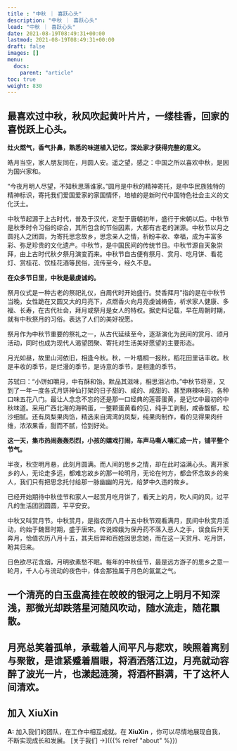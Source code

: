 ```yaml
---
title : "中秋 ｜ 喜跃心头"
description: "中秋 ｜ 喜跃心头"
lead: "中秋 ｜ 喜跃心头"
date: 2021-08-19T08:49:31+00:00
lastmod: 2021-08-19T08:49:31+00:00
draft: false
images: []
menu:
  docs:
    parent: "article"
toc: true
weight: 830
---
```


## 最喜欢过中秋，秋风吹起黄叶片片，一缕桂香，回家的喜悦跃上心头。

**灶火燃气，香气扑鼻，熟悉的味道植入记忆，深处家才获得完整的意义。** 

皓月当空，家人朋友同在，月圆人安。遥之望，感之：中国之所以喜欢中秋，是因为国兴家和。

“今夜月明人尽望，不知秋思落谁家。”圆月是中秋的精神寄托，是中华民族独特的精神标识，寄托我们爱国爱家的家国情怀，培植的是新时代中国特色社会主义的文化沃土。

中秋节起源于上古时代，普及于汉代，定型于唐朝初年，盛行于宋朝以后。中秋节是秋季时令习俗的综合，其所包含的节俗因素，大都有古老的渊源。中秋节以月之圆兆人之团圆，为寄托思念故乡，思念亲人之情，祈盼丰收、幸福，成为丰富多彩、弥足珍贵的文化遗产。中秋节，是中国民间的传统节日。中秋节源自天象崇拜，由上古时代秋夕祭月演变而来。中秋节自古便有祭月、赏月、吃月饼、看花灯、赏桂花、饮桂花酒等民俗，流传至今，经久不息。

**在众多节日里，中秋是最虔诚的。** 

祭月仪式是一种古老的祭祀礼仪，自周代时开始盛行。焚香拜月”指的是在中秋节当晚，女性跪在又圆又大的月亮下，点燃香火向月亮虔诚祷告，祈求家人健康、多福、长寿，在古代社会，拜月或祭月是女人的特权。据史料记载，早在周朝时期，就有中秋祭月的习俗。表达了人们的美好祝愿。

祭月作为中秋节重要的祭礼之一，从古代延续至今，逐渐演化为民间的赏月、颂月活动，同时也成为现代人渴望团聚、寄托对生活美好愿望的主要形态。

月光如昼，故里山河依旧，相逢今秋。秋，一叶梧桐一报秋，稻花田里话丰收。秋是丰收的季节，是烂漫的季节，是诗意的季节，是相逢的季节。

苏轼曰：“小饼如嚼月，中有酥和饴。默品其滋味，相思泪沾巾。”中秋节将至，又到了一年一度各式月饼神仙打架的日子甜的、咸的、咸甜的、甚至麻辣味的，各种口味五花八门。最让人念念不忘的还是那一口经典的莲蓉蛋黄，是记忆中最初的中秋味道。采用广西北海的海鸭蛋，一整颗蛋黄看的见，纯手工剥制，咸香馥郁，松沙细腻。还有凤梨果肉馅，精选来自湾湾的凤梨，纯果肉制作，看的见得果肉纤维，浓浓果香，甜而不腻，恰到好处。

**这一天，集市热闹轰轰烈烈，小孩的嬉戏打闹，车声马嘶人嚷汇成一片，铺平整个节气。** 

半夜，秋空明月悬，此刻月圆满。而人间的思乡之情，却在此时溢满心头。离开家乡的人，无论走多远，都难忘故乡的那一轮明月，无论在何方，都会怀念故乡的亲人，我们只有把思念托付给那一脉幽幽的月光，给梦中久违的故乡。

已经开始期待中秋佳节和家人一起赏月吃月饼了，看天上的月，吹人间的风，过平凡的生活团团圆圆，平平安安。

中秋又叫赏月节。中秋赏月，是指农历八月十五中秋节观看满月，民间中秋赏月活动，约始于魏晋时期，盛于唐宋。传说嫦娥为保丹药不落入恶人之手，误食后升天奔月，恰值农历八月十五，其夫后羿和百姓因思念她，而在这一天赏月、吃月饼，盼其归来。

日色欲尽花含烟，月明欲素愁不眠。每年的中秋佳节，最是远方游子的思乡之意一轮月，千人心与流动的夜色中，体会那独属于月色的氤氲之气。


## 一个清亮的白玉盘高挂在皎皎的银河之上明月不知深浅，那微光却跌落星河随风吹动，随水流走，随花飘散。

## 月亮总笑着孤单，承载着人间平凡与悲欢，映照着离别与聚散，是谁紧蹙着眉眼，将酒洒落江边，月亮就动容醉了波光一片，也漾起涟漪，将酒杯斟满，干了这杯人间清欢。

## 加入 **XiuXin**

**A:** 加入我们的团队，在工作中相互成就。在 **XiuXin** ，你可以尽情地展现自我，不断实现成长和发展。  [关于我们 →]({{% relref "about" %}})

<!-- ## OpenWrt 之外的 Linux 做网关合适吗？

**A:** 当然合适，以 Debian 举例，你可以用 `systemd-networkd` 做网络管理与 DHCPv4 服务器、DHCPv6 的中继器，用 `systemd-resolved` 来充当 DNS 查询转发工具，用 `pppoeconf` 来进行拨号。只是相对于 OpenWrt，普通 Linux 发行版需要你通过命令行来手动配置网络与 DNS。 -->

